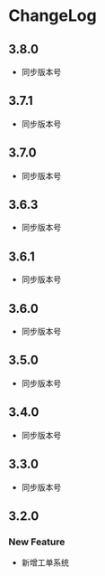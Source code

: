 # ChangeLog

## 3.8.0

- 同步版本号

## 3.7.1

- 同步版本号

## 3.7.0

- 同步版本号


## 3.6.3

- 同步版本号

## 3.6.1

- 同步版本号

## 3.6.0

- 同步版本号

## 3.5.0

- 同步版本号

## 3.4.0

- 同步版本号

## 3.3.0

- 同步版本号

## 3.2.0

### New Feature

- 新增工单系统

